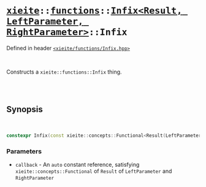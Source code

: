 # [`xieite`](../../../README.md)`::`[`functions`](../../../docs/functions.md)`::`[`Infix<Result, LeftParameter, RightParameter>`](../../../docs/functions/Infix.md)`::Infix`
Defined in header [`<xieite/functions/Infix.hpp>`](../../../include/xieite/functions/Infix.hpp)

<br/>

Constructs a `xieite::functions::Infix` thing.

<br/><br/>

## Synopsis

<br/>

```cpp
constexpr Infix(const xieite::concepts::Functional<Result(LeftParameter, RightParameter)> auto& callback) noexcept;
```
### Parameters
- `callback` - An `auto` constant reference, satisfying `xieite::concepts::Functional` of `Result` of `LeftParameter` and `RightParameter`

